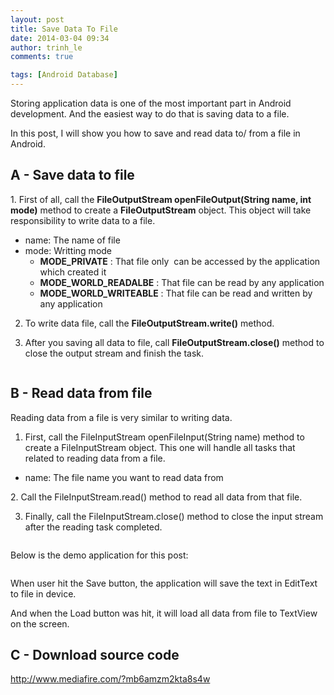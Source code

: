 ```yaml
---
layout: post
title: Save Data To File
date: 2014-03-04 09:34
author: trinh_le
comments: true

tags: [Android Database]
---
```



Storing application data is one of the most important part in Android development. And the easiest way to do that is saving data to a file.

In this post, I will show you how to save and read data to/ from a file in Android.
<h2>A - Save data to file</h2>
1. First of all, call the <strong>FileOutputStream openFileOutput(String name, int mode)</strong> method to create a <strong>FileOutputStream</strong> object. This object will take responsibility to write data to a file.
<ul>
	<li>name: The name of file</li>
	<li>mode: Writting mode
<ul>
	<li><strong>MODE_PRIVATE</strong> : That file only  can be accessed by the application which created it</li>
	<li><strong>MODE_WORLD_READALBE</strong> : That file can be read by any application</li>
	<li><strong>MODE_WORLD_WRITEABLE</strong> : That file can be read and written by any application</li>
</ul>
</li>
</ul>
<!--more-->

2. To write data file, call the <strong>FileOutputStream.write()</strong> method.

3. After you saving all data to file, call <strong>FileOutputStream.close()</strong> method to close the output stream and finish the task.

<img class="aligncenter" src="http://i1189.photobucket.com/albums/z427/khanhtrinhspk/Image%20Source%20Code/1-10.jpg" alt="" />
<h2>B - Read data from file</h2>
Reading data from a file is very similar to writing data.

1. First, call the FileInputStream openFileInput(String name) method to create a FileInputStream object. This one will handle all tasks that related to reading data from a file.
<ul>
	<li>name: The file name you want to read data from</li>
</ul>
2. Call the FileInputStream.read() method to read all data from that file.

3. Finally, call the FileInputStream.close() method to close the input stream after the reading task completed.

<img class="aligncenter" src="http://i1189.photobucket.com/albums/z427/khanhtrinhspk/Image%20Source%20Code/2-12.jpg" alt="" />

Below is the demo application for this post:

<img class="aligncenter" src="http://i1189.photobucket.com/albums/z427/khanhtrinhspk/Image%20Source%20Code/3-11.jpg" alt="" />

When user hit the Save button, the application will save the text in EditText to file in device.

And when the Load button was hit, it will load all data from file to TextView on the screen.
<h2>C - Download source code</h2>
<a href="http://www.mediafire.com/?mb6amzm2kta8s4w">http://www.mediafire.com/?mb6amzm2kta8s4w</a>
